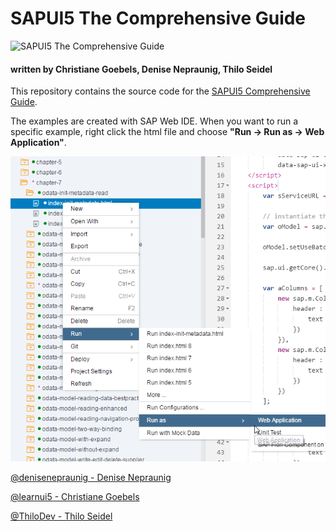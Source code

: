 # SAPUI5 The Comprehensive Guide

![SAPUI5 The Comprehensive Guide](https://s3-eu-west-1.amazonaws.com/cover2.galileo-press.de/print/9781493213207_267_2d.png)


#### written by Christiane Goebels, Denise Nepraunig, Thilo Seidel

This repository contains the source code for the [SAPUI5 Comprehensive Guide](https://www.sap-press.com/sapui5_3980/).

The examples are created with SAP Web IDE. When you want to run a specific example, right click the html file and choose **"Run -> Run as -> Web Application"**.

![Run examples](run-as-webide.png)

[@denisenepraunig - Denise Nepraunig](https://twitter.com/denisenepraunig)

[@learnui5 - Christiane Goebels](https://twitter.com/learnui5)

[@ThiloDev - Thilo Seidel](https://twitter.com/ThiloDev)